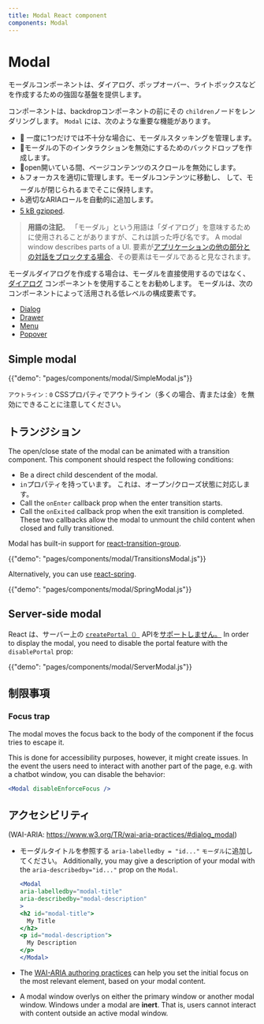 ```yaml
---
title: Modal React component
components: Modal
---
```


# Modal

<p class="description">モーダルコンポーネントは、ダイアログ、ポップオーバー、ライトボックスなどを作成するための強固な基盤を提供します。</p>

コンポーネントは、backdropコンポーネントの前にその `children`ノードをレンダリングします。 `Modal` には、次のような重要な機能があります。

- 💄 一度に1つだけでは不十分な場合に、モーダルスタッキングを管理します。
- 🔐モーダルの下のインタラクションを無効にするためのバックドロップを作成します。
- 🔐open開いている間、ページコンテンツのスクロールを無効にします。
- ♿️フォーカスを適切に管理します。モーダルコンテンツに移動し、 して、モーダルが閉じられるまでそこに保持します。
- ♿️適切なARIAロールを自動的に追加します。
- [5 kB gzipped](/size-snapshot).

> **用語の注記**。 「モーダル」という用語は「ダイアログ」を意味するために使用されることがありますが、これは誤った呼び名です。 A modal window describes parts of a UI. 要素が[アプリケーションの他の部分との対話をブロックする場合](https://en.wikipedia.org/wiki/Modal_window)、その要素はモーダルであると見なされます。

モーダルダイアログを作成する場合は、モーダルを直接使用するのではなく、 [ダイアログ](/components/dialogs/) コンポーネントを使用することをお勧めします。 モーダルは、次のコンポーネントによって活用される低レベルの構成要素です。

- [Dialog](/components/dialogs/)
- [Drawer](/components/drawers/)
- [Menu](/components/menus/)
- [Popover](/components/popover/)

## Simple modal

{{"demo": "pages/components/modal/SimpleModal.js"}}

`アウトライン：0` CSSプロパティでアウトライン（多くの場合、青または金）を無効にできることに注意してください。

## トランジション

The open/close state of the modal can be animated with a transition component. This component should respect the following conditions:

- Be a direct child descendent of the modal.
- `in`プロパティを持っています。 これは、オープン/クローズ状態に対応します。
- Call the `onEnter` callback prop when the enter transition starts.
- Call the `onExited` callback prop when the exit transition is completed. These two callbacks allow the modal to unmount the child content when closed and fully transitioned.

Modal has built-in support for [react-transition-group](https://github.com/reactjs/react-transition-group).

{{"demo": "pages/components/modal/TransitionsModal.js"}}

Alternatively, you can use [react-spring](https://github.com/react-spring/react-spring).

{{"demo": "pages/components/modal/SpringModal.js"}}

## Server-side modal

React は、サーバー上の [`createPortal（）`](https://reactjs.org/docs/portals.html) APIを[サポートしません。](https://github.com/facebook/react/issues/13097) In order to display the modal, you need to disable the portal feature with the `disablePortal` prop:

{{"demo": "pages/components/modal/ServerModal.js"}}

## 制限事項

### Focus trap

The modal moves the focus back to the body of the component if the focus tries to escape it.

This is done for accessibility purposes, however, it might create issues. In the event the users need to interact with another part of the page, e.g. with a chatbot window, you can disable the behavior:

```jsx
<Modal disableEnforceFocus />
```

## アクセシビリティ

(WAI-ARIA: https://www.w3.org/TR/wai-aria-practices/#dialog_modal)

- モーダルタイトルを参照する `aria-labelledby = "id..."` `モーダル`に追加してください。 Additionally, you may give a description of your modal with the `aria-describedby="id..."` prop on the `Modal`.
    
    ```jsx
    <Modal
    aria-labelledby="modal-title"
    aria-describedby="modal-description"
    >
    <h2 id="modal-title">
      My Title
    </h2>
    <p id="modal-description">
      My Description
    </p>
    </Modal>
    ```

- The [WAI-ARIA authoring practices](https://www.w3.org/TR/wai-aria-practices/examples/dialog-modal/dialog.html) can help you set the initial focus on the most relevant element, based on your modal content.
- A modal window overlys on either the primary window or another modal window. Windows under a modal are **inert**. That is, users cannot interact with content outside an active modal window.